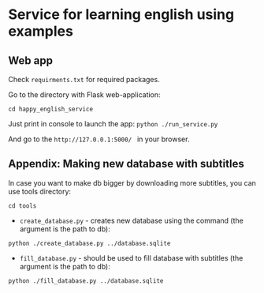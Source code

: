 # Service for learning english using examples

## Web app


Check `requirments.txt` for required packages.

Go to the directory with Flask web-application:

``cd happy_english_service``

Just print in console to launch the app: 
`` python ./run_service.py ``

And go to the ``http://127.0.0.1:5000/ `` in your browser. 

## Appendix: Making new database with subtitles

In case you want to make db bigger by downloading more subtitles, you can use tools directory:

``cd tools``

* ``create_database.py`` - creates new database using the command (the argument is the path to db):

``python ./create_database.py ../database.sqlite``

* ``fill_database.py`` - should be used to fill database with subtitles (the argument is the path to db):

``python ./fill_database.py ../database.sqlite``